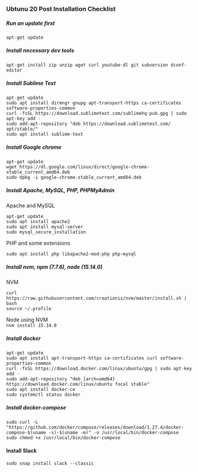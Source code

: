 ### Ubtunu 20 Post Installation Checklist

##### Run an update first
      
```
apt-get update
```

##### Install necessary dev tools
      
```
apt-get install zip unzip wget curl youtube-dl git subversion dconf-editor
```

##### Install Sublime Text

```
apt-get update
sudo apt install dirmngr gnupg apt-transport-https ca-certificates software-properties-common
curl -fsSL https://download.sublimetext.com/sublimehq-pub.gpg | sudo apt-key add -
sudo add-apt-repository "deb https://download.sublimetext.com/ apt/stable/"
sudo apt install sublime-text
```

##### Install Google chrome

```
apt-get update
wget https://dl.google.com/linux/direct/google-chrome-stable_current_amd64.deb
sudo dpkg -i google-chrome-stable_current_amd64.deb
```

##### Install Apache, MySQL, PHP, PHPMyAdmin

Apache and MySQL
```
apt-get update
sudo apt install apache2
sudo apt install mysql-server
sudo mysql_secure_installation
```

PHP and some extensions

```
sudo apt install php libapache2-mod-php php-mysql
```
##### Install nvm, npm (7.7.6), node (15.14.0)

NVM
```
curl https://raw.githubusercontent.com/creationix/nvm/master/install.sh | bash 
source ~/.profile   
```

Node using NVM  
`nvm install 15.14.0`


##### Install docker

```
apt-get update
sudo apt install apt-transport-https ca-certificates curl software-properties-common
curl -fsSL https://download.docker.com/linux/ubuntu/gpg | sudo apt-key add -
sudo add-apt-repository "deb [arch=amd64] https://download.docker.com/linux/ubuntu focal stable"
sudo apt install docker-ce
sudo systemctl status docker
```

##### Install docker-compose

```
sudo curl -L "https://github.com/docker/compose/releases/download/1.27.4/docker-compose-$(uname -s)-$(uname -m)" -o /usr/local/bin/docker-compose
sudo chmod +x /usr/local/bin/docker-compose
```

#### Install Slack

`sudo snap install slack --classic`
